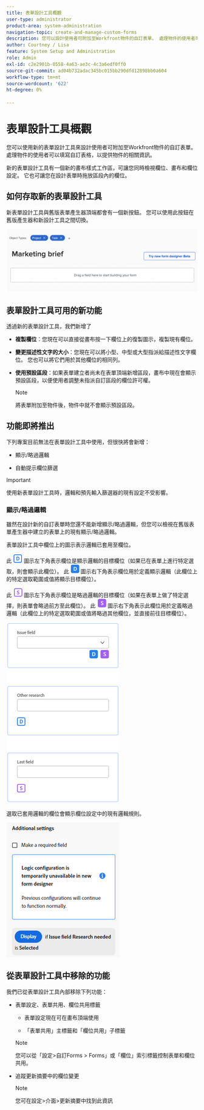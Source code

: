 ```yaml
---
title: 表單設計工具概觀
user-type: administrator
product-area: system-administration
navigation-topic: create-and-manage-custom-forms
description: 您可以設計使用者可附加至Workfront物件的自訂表單。 處理物件的使用者可以填寫自訂表格，以提供物件的相關資訊。
author: Courtney / Lisa
feature: System Setup and Administration
role: Admin
exl-id: c2e2901b-0558-4a63-ae3c-4c3a6edf0ff0
source-git-commit: ad04b732adac345bc015bb290dfd12898bb0a604
workflow-type: tm+mt
source-wordcount: '622'
ht-degree: 0%

---
```


# 表單設計工具概觀

您可以使用新的表單設計工具來設計使用者可附加至Workfront物件的自訂表單。 處理物件的使用者可以填寫自訂表格，以提供物件的相關資訊。

新的表單設計工具有一個新的畫布樣式工作區，可讓您同時檢視欄位、畫布和欄位設定。 它也可讓您在設計表單時拖放區段內的欄位。

<!-- add screenshot when field settings empty state is ready -->

## 如何存取新的表單設計工具

新表單設計工具與舊版表單產生器頂端都會有一個新按鈕。 您可以使用此按鈕在舊版產生器和新設計工具之間切換。

![切換至新的表單設計工具](assets/switch-views.png)

## 表單設計工具可用的新功能

透過新的表單設計工具，我們新增了

* **複製欄位**：您現在可以直接從畫布按一下欄位上的復製圖示，複製現有欄位。

* **變更描述性文字的大小**：您現在可以將小型、中型或大型指派給描述性文字欄位。 您也可以將它們用於其他欄位的相同列。

* **使用預設區段**：如果表單建立者尚未在表單頂端新增區段，畫布中現在會顯示預設區段，以便使用者調整未指派自訂區段的欄位許可權。

  >[!NOTE]
  >
  >將表單附加至物件後，物件中就不會顯示預設區段。

## 功能即將推出

下列專案目前無法在表單設計工具中使用，但很快將會新增：

* 顯示/略過邏輯

* 自動提示欄位篩選

>[!IMPORTANT]
>
>使用新表單設計工具時，邏輯和預先輸入篩選器的現有設定不受影響。

### 顯示/略過邏輯

雖然在設計新的自訂表單時您還不能新增顯示/略過邏輯，但您可以檢視在舊版表單產生器中建立的表單上的現有顯示/略過邏輯。

表單設計工具中欄位上的圖示表示邏輯已套用至欄位。

此 ![目標欄位的顯示邏輯](assets/display-logic-bottom-left.png) 圖示左下角表示欄位是顯示邏輯的目標欄位（如果已在表單上進行特定選取，則會顯示此欄位）。 此 ![定義顯示邏輯圖示](assets/display-logic-bottom-right.png) 圖示右下角表示欄位用於定義顯示邏輯（此欄位上的特定選取範圍或值將顯示目標欄位）。

此 ![目標欄位的略過邏輯](assets/skip-logic-bottom-left.png) 圖示左下角表示欄位是略過邏輯的目標欄位（如果在表單上做了特定選擇，則表單會略過前方至此欄位）。 此 ![定義略過邏輯圖示](assets/skip-logic-bottom-right.png) 圖示右下角表示此欄位用於定義略過邏輯（此欄位上的特定選取範圍或值將略過其他欄位，並直接前往目標欄位）。

![邏輯圖示](assets/logic-icons-3.png)

選取已套用邏輯的欄位會顯示欄位設定中的現有邏輯規則。

![邏輯規則](assets/form-designer-view-only-logic.png)

## 從表單設計工具中移除的功能

我們已從表單設計工具內部移除下列功能：


* 表單設定、表單共用、欄位共用標籤

   * 表單設定現在可在畫布頂端使用

   * 「表單共用」主標籤和「欄位共用」子標籤

  >[!NOTE]
  >
  >您可以從「設定>自訂Forms > Forms」或「欄位」索引標籤控制表單和欄位共用。

* 追蹤更新摘要中的欄位變更
  >[!NOTE]
  >
  >您可在設定>介面>更新摘要中找到此資訊
